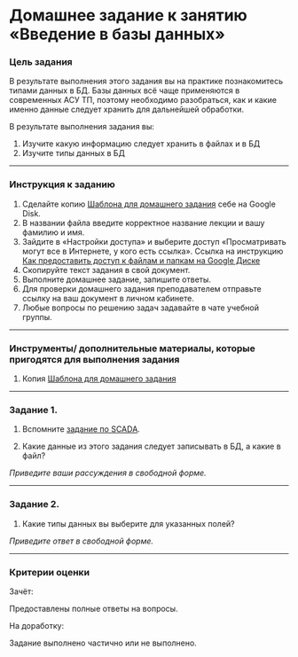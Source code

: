 # Домашнее задание к занятию «Введение в базы данных»

### Цель задания

В результате выполнения этого задания вы на практике познакомитесь типами данных в БД.
Базы данных всё чаще применяются в современных АСУ ТП, поэтому необходимо разобраться, как и какие именно данные следует хранить для дальнейшей обработки.

В результате выполнения задания вы:

1. Изучите какую информацию следует хранить в файлах и в БД
1. Изучите типы данных в БД

------

### Инструкция к заданию

1. Сделайте копию [Шаблона для домашнего задания](https://docs.google.com/document/d/1JpEXp6bRgmOtNbMosYwIjgBwqzbtQoAxsIaS1M1V9r0/edit) себе на Google Disk.
1. В названии файла введите корректное название лекции и вашу фамилию и имя.
1. Зайдите в «Настройки доступа» и выберите доступ «Просматривать могут все в Интернете, у кого есть ссылка». Ссылка на инструкцию [Как предоставить доступ к файлам и папкам на Google Диске](https://support.google.com/docs/answer/2494822?hl=ru&co=GENIE.Platform%3DDesktop)
1. Скопируйте текст задания в свой документ.
1. Выполните домашнее задание, запишите ответы.
1. Для проверки домашнего задания преподавателем отправьте ссылку на ваш документ в личном кабинете.
1. Любые вопросы по решению задач задавайте в чате учебной группы.

------

### Инструменты/ дополнительные материалы, которые пригодятся для выполнения задания

1. Копия [Шаблона для домашнего задания](https://docs.google.com/document/d/1JpEXp6bRgmOtNbMosYwIjgBwqzbtQoAxsIaS1M1V9r0/edit)

------

### Задание 1.

1. Вспомните [задание по SCADA](https://github.com/netology-code/scada-homeworks/tree/main/4).

2. Какие данные из этого задания следует записывать в БД, а какие в файл?

*Приведите ваши рассуждения в свободной форме.*

------

### Задание 2.

1. Какие типы данных вы выберите для указанных полей?

*Приведите ответ в свободной форме.*

------

### Критерии оценки

Зачёт:

Предоставлены полные ответы на вопросы.

На доработку:

Задание выполнено частично или не выполнено.
